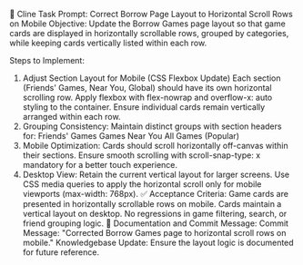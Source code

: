 🚀 Cline Task Prompt: Correct Borrow Page Layout to Horizontal Scroll Rows on Mobile
Objective:
Update the Borrow Games page layout so that game cards are displayed in horizontally scrollable rows, grouped by categories, while keeping cards vertically listed within each row.

Steps to Implement:
1. Adjust Section Layout for Mobile (CSS Flexbox Update)
Each section (Friends' Games, Near You, Global) should have its own horizontal scrolling row.
Apply flexbox with flex-nowrap and overflow-x: auto styling to the container.
Ensure individual cards remain vertically arranged within each row.
2. Grouping Consistency:
Maintain distinct groups with section headers for:
Friends' Games
Games Near You
All Games (Popular)
3. Mobile Optimization:
Cards should scroll horizontally off-canvas within their sections.
Ensure smooth scrolling with scroll-snap-type: x mandatory for a better touch experience.
4. Desktop View:
Retain the current vertical layout for larger screens.
Use CSS media queries to apply the horizontal scroll only for mobile viewports (max-width: 768px).
✅ Acceptance Criteria:
 Game cards are presented in horizontally scrollable rows on mobile.
 Cards maintain a vertical layout on desktop.
 No regressions in game filtering, search, or friend grouping logic.
📖 Documentation and Commit Message:
Commit Message: "Corrected Borrow Games page to horizontal scroll rows on mobile."
Knowledgebase Update: Ensure the layout logic is documented for future reference.
